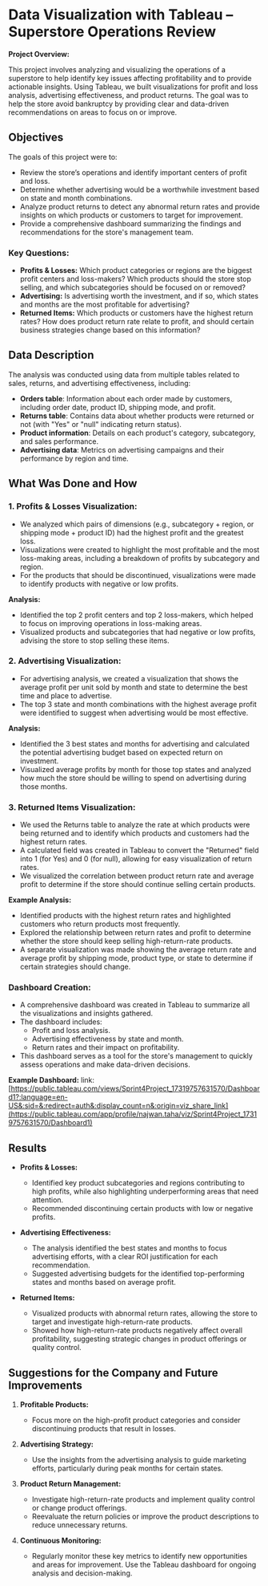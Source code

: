 # Data Visualization with Tableau – Superstore Operations Review

**Project Overview:**

This project involves analyzing and visualizing the operations of a superstore to help identify key issues affecting profitability and to provide actionable insights. Using Tableau, we built visualizations for profit and loss analysis, advertising effectiveness, and product returns. The goal was to help the store avoid bankruptcy by providing clear and data-driven recommendations on areas to focus on or improve.

## Objectives

The goals of this project were to:
- Review the store’s operations and identify important centers of profit and loss.
- Determine whether advertising would be a worthwhile investment based on state and month combinations.
- Analyze product returns to detect any abnormal return rates and provide insights on which products or customers to target for improvement.
- Provide a comprehensive dashboard summarizing the findings and recommendations for the store's management team.

### Key Questions:
- **Profits & Losses:** Which product categories or regions are the biggest profit centers and loss-makers? Which products should the store stop selling, and which subcategories should be focused on or removed?
- **Advertising:** Is advertising worth the investment, and if so, which states and months are the most profitable for advertising?
- **Returned Items:** Which products or customers have the highest return rates? How does product return rate relate to profit, and should certain business strategies change based on this information?

## Data Description

The analysis was conducted using data from multiple tables related to sales, returns, and advertising effectiveness, including:

- **Orders table**: Information about each order made by customers, including order date, product ID, shipping mode, and profit.
- **Returns table**: Contains data about whether products were returned or not (with "Yes" or "null" indicating return status).
- **Product information**: Details on each product's category, subcategory, and sales performance.
- **Advertising data**: Metrics on advertising campaigns and their performance by region and time.

## What Was Done and How

### 1. **Profits & Losses Visualization:**
   - We analyzed which pairs of dimensions (e.g., subcategory + region, or shipping mode + product ID) had the highest profit and the greatest loss.
   - Visualizations were created to highlight the most profitable and the most loss-making areas, including a breakdown of profits by subcategory and region.
   - For the products that should be discontinued, visualizations were made to identify products with negative or low profits.

   **Analysis:**  
   - Identified the top 2 profit centers and top 2 loss-makers, which helped to focus on improving operations in loss-making areas.
   - Visualized products and subcategories that had negative or low profits, advising the store to stop selling these items.

### 2. **Advertising Visualization:**
   - For advertising analysis, we created a visualization that shows the average profit per unit sold by month and state to determine the best time and place to advertise.
   - The top 3 state and month combinations with the highest average profit were identified to suggest when advertising would be most effective.

   **Analysis:**  
   - Identified the 3 best states and months for advertising and calculated the potential advertising budget based on expected return on investment.
   - Visualized average profits by month for those top states and analyzed how much the store should be willing to spend on advertising during those months.

### 3. **Returned Items Visualization:**
   - We used the Returns table to analyze the rate at which products were being returned and to identify which products and customers had the highest return rates.
   - A calculated field was created in Tableau to convert the "Returned" field into 1 (for Yes) and 0 (for null), allowing for easy visualization of return rates.
   - We visualized the correlation between product return rate and average profit to determine if the store should continue selling certain products.

   **Example Analysis:**  
   - Identified products with the highest return rates and highlighted customers who return products most frequently.
   - Explored the relationship between return rates and profit to determine whether the store should keep selling high-return-rate products.
   -  A separate visualization was made showing the average return rate and average profit by shipping mode, product type, or state to determine if certain strategies should change.

### Dashboard Creation:
   - A comprehensive dashboard was created in Tableau to summarize all the visualizations and insights gathered.
   - The dashboard includes:
     - Profit and loss analysis.
     - Advertising effectiveness by state and month.
     - Return rates and their impact on profitability.
   - This dashboard serves as a tool for the store's management to quickly assess operations and make data-driven decisions.

   **Example Dashboard:**
   link: [https://public.tableau.com/views/Sprint4Project_17319757631570/Dashboard1?:language=en-US&:sid=&:redirect=auth&:display_count=n&:origin=viz_share_link](https://public.tableau.com/app/profile/najwan.taha/viz/Sprint4Project_17319757631570/Dashboard1)

## Results

- **Profits & Losses:** 
  - Identified key product subcategories and regions contributing to high profits, while also highlighting underperforming areas that need attention.
  - Recommended discontinuing certain products with low or negative profits.
  
- **Advertising Effectiveness:**
  - The analysis identified the best states and months to focus advertising efforts, with a clear ROI justification for each recommendation.
  - Suggested advertising budgets for the identified top-performing states and months based on average profit.

- **Returned Items:**
  - Visualized products with abnormal return rates, allowing the store to target and investigate high-return-rate products.
  - Showed how high-return-rate products negatively affect overall profitability, suggesting strategic changes in product offerings or quality control.

## Suggestions for the Company and Future Improvements

1. **Profitable Products:** 
   - Focus more on the high-profit product categories and consider discontinuing products that result in losses.
  
2. **Advertising Strategy:** 
   - Use the insights from the advertising analysis to guide marketing efforts, particularly during peak months for certain states.

3. **Product Return Management:** 
   - Investigate high-return-rate products and implement quality control or change product offerings.
   - Reevaluate the return policies or improve the product descriptions to reduce unnecessary returns.

4. **Continuous Monitoring:**
   - Regularly monitor these key metrics to identify new opportunities and areas for improvement. Use the Tableau dashboard for ongoing analysis and decision-making.
